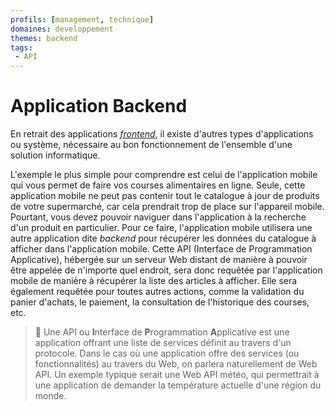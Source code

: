 ```yaml
---
profils: [management, technique]
domaines: developpement
themes: backend
tags:
 - API
---
```

# Application Backend


En retrait des applications _[frontend](frontend.md)_, il existe d'autres types d'applications ou système, nécessaire au bon fonctionnement de l'ensemble d'une solution informatique.


L'exemple le plus simple pour comprendre est celui de l'application mobile qui vous permet de faire vos courses alimentaires en ligne. Seule, cette application mobile ne peut pas contenir tout le catalogue à jour de produits de votre supermarché, car cela prendrait trop de place sur l'appareil mobile. Pourtant, vous devez pouvoir naviguer dans l'application à la recherche d'un produit en particulier. Pour ce faire, l'application mobile utilisera une autre application dite _backend_ pour récupérer les données du catalogue à afficher dans l'application mobile. Cette API (Interface de Programmation Applicative), hébergée sur un serveur Web distant de manière à pouvoir être appelée de n'importe quel endroit, sera donc requêtée par l'application mobile de manière à récupérer la liste des articles à afficher. Elle sera également requêtée pour toutes autres actions, comme la validation du panier d'achats, le paiement, la consultation de l'historique des courses, etc. 


>:blue_book: Une API ou **I**nterface de **P**rogrammation **A**pplicative est une application offrant une liste de services définit au travers d'un protocole. Dans le cas où une application offre des services (ou fonctionnalités) au travers du Web, on parlera naturellement de Web API. Un exemple typique serait une Web API météo, qui permettrait à une application de demander la température actuelle d'une région du monde. 
